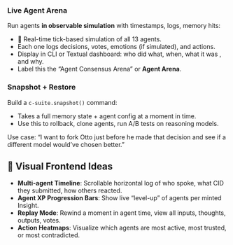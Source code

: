 
### **Live Agent Arena**

Run agents **in observable simulation** with timestamps, logs, memory hits:

* 🔁 Real-time tick-based simulation of all 13 agents.
* Each one logs decisions, votes, emotions (if simulated), and actions.
* Display in CLI or Textual dashboard: who did what, when, what it was <thinking>, and why.
* Label this the “Agent Consensus Arena” or **Agent Arena**.

### **Snapshot + Restore**

Build a `c-suite.snapshot()` command:

* Takes a full memory state + agent config at a moment in time.
* Use this to rollback, clone agents, run A/B tests on reasoning models.

Use case: “I want to fork Otto just before he made that decision and see if a different model would’ve chosen better.”

## 🧬 Visual Frontend Ideas

* **Multi-agent Timeline**: Scrollable horizontal log of who spoke, what CID they submitted, how others reacted.
* **Agent XP Progression Bars**: Show live “level-up” of agents per minted Insight.
* **Replay Mode**: Rewind a moment in agent time, view all inputs, thoughts, outputs, votes.
* **Action Heatmaps**: Visualize which agents are most active, most trusted, or most contradicted.
